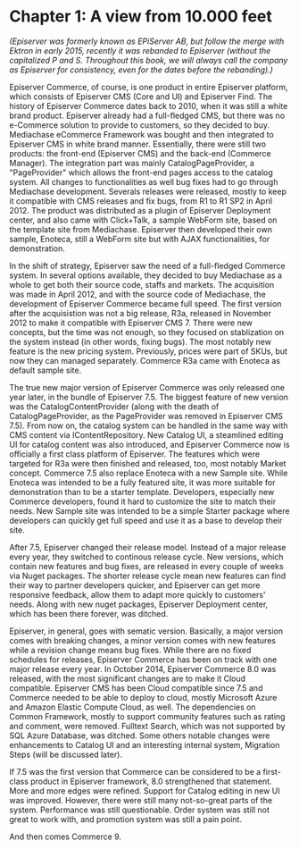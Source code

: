 # Chapter 1: A view from 10.000 feet

*(Episerver was formerly known as EPiServer AB, but follow the merge with Ektron in early 2015, recently it was rebanded to Episerver (without 
the capitalized P and S. Throughout this book, we will always call the company as Episerver for consistency, even for the dates before the rebanding).)*

Episerver Commerce, of course, is one product in entire Episerver platform, which consists of Episerver CMS (Core and UI) and Episerver Find.
The history of Episerver Commerce dates back to 2010, when it was still a white brand product. Episerver already had a full-fledged CMS, but there was no 
e-Commerce solution to provide to customers, so they decided to buy. Mediachase eCommerce Framework was bought and then integrated to Episerver CMS in 
white brand manner. Essentially, there were still two products: the front-end (Episerver CMS) and the back-end (Commerce Manager). The integration part 
was mainly CatalogPageProvider, a "PageProvider" which allows the front-end pages access to the catalog system. All changes to functionalities as well
bug fixes had to go through Mediachase development. Severals releases were released, mostly to keep it compatible with CMS releases and fix bugs, from R1 to R1 SP2 in April 2012. The product was distributed as a plugin of Episerver Deployment center, and also came with Click+Talk, a sample WebForm site, based on the template site from Mediachase. Episerver then developed their own sample, Enoteca, still a WebForm site but with AJAX functionalities, for demonstration.

In the shift of strategy, Episerver saw the need of a full-fledged Commerce system. In several options available, they decided to buy Mediachase as a whole
to get both their source code, staffs and markets. The acquisition was made in April 2012, and with the source code of Mediachase, the development of 
Episerver Commerce became full speed. The first version after the acquisistion was not a big release, R3a, released in November 2012 to make it 
compatible with Episerver CMS 7. There were new concepts, but the time was not enough, so they focused on stablization on the system instead (in other words, fixing bugs). The most notably new feature is the new pricing system. Previously, prices were part of SKUs, but now they can managed separately. Commerce R3a came with Enoteca as default sample site.

The true new major version of Episerver Commerce was only released one year later, in the bundle of Episerver 7.5. The biggest feature of new version was
the CatalogContentProvider (along with the death of CatalogPageProvider, as the PageProvider was removed in Episerver CMS 7.5). From now on, the catalog 
system can be handled in the same way with CMS content via IContentRepository. New Catalog UI, a steamlined editing UI for catalog content was also introduced, and Episerver Commerce now is officially
a first class platform of Episerver. The features which were targeted for R3a were then finished and released, too, most notably Market concept. Commerce 7.5 also replace Enoteca with a new Sample site. While Enoteca was intended to be a fully featured site, it was more suitable for demonstration than to be a starter template. Developers, especially new Commerce developers, found it hard to customize the site to match their needs. New Sample site was intended to be a simple Starter package where developers can quickly get full speed and use it as a base to develop their site.

After 7.5, Episerver changed their release model. Instead of a major release every year, they switched to continous release cycle. New versions, which contain new features
and bug fixes, are released in every couple of weeks via Nuget packages. The shorter release cycle mean new features can find their way to partner developers quicker, and Episerver can get more responsive feedback, allow them to adapt more quickly to customers' needs. Along with new nuget packages, Episerver Deployment center, which has been there forever, was ditched.

Episerver, in general, goes with sematic version. Basically, a major version comes with breaking changes, a minor version comes with new features while a revision change means bug fixes. While there are no fixed schedules for releases, Episerver Commerce has been on track with one major release every year. In October 2014, Episerver Commerce 8.0 was released, with the most significant changes are to make it Cloud compatible. Episerver CMS has been Cloud compatible since 7.5 and Commerce needed to be able to deploy to cloud, mostly Microsoft Azure and Amazon Elastic Compute Cloud, as well. The dependencies on Common Framework, mostly to support community features such as rating and comment, were removed. Fulltext Search, which was not supported by SQL Azure Database, was ditched. Some others notable changes were enhancements to Catalog UI and an interesting internal system, Migration Steps (will be discussed later).

If 7.5 was the first version that Commerce can be considered to be a first-class product in Episerver framework, 8.0 strengthened that statement. More and more edges were refined. Support for Catalog editing in new UI was improved. However, there were still many not-so-great parts of the system. Performance was still questionable. Order system was still not great to work with, and promotion system was still a pain point.

And then comes Commerce 9.

